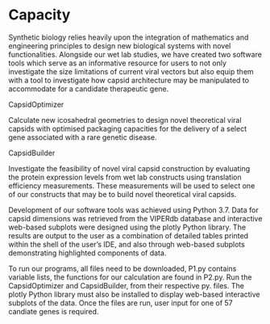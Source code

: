 # Capacity
Synthetic biology relies heavily upon the integration of mathematics and engineering principles to design new biological systems with novel functionalities. Alongside our wet lab studies, we have created two software tools which serve as an informative resource for users to not only investigate the size limitations of current viral vectors but also equip them with a tool to investigate how capsid architecture may be manipulated to accommodate for a candidate therapeutic gene. 

CapsidOptimizer

Calculate new icosahedral geometries to design novel theoretical viral capsids with optimised packaging capacities for the delivery of a select gene associated with a rare genetic disease. 



CapsidBuilder 

Investigate the feasibility of novel viral capsid construction by evaluating the protein expression levels from wet lab constructs using translation efficiency measurements.  These measurements will be used to select one of our constructs that may be to build novel theoretical viral capsids. 


Development of our software tools was achieved using Python 3.7. Data for capsid dimensions was retrieved from the VIPERdb database and interactive web-based subplots were designed using the plotly Python library. The results are output to the user as a combination of detailed tables printed within the shell of the user’s IDE, and also through web-based subplots demonstrating highlighted components of data.

To run our programs, all files need to be downloaded, P1.py contains variable lists, the functions for our calculation are found in P2.py. Run the CapsidOptimizer and CapsidBuilder, from their respective py. files. The plotly Python library must also be installed to display web-based interactive subplots of the data. Once the files are run, user input for one of 57 candiate genes is required.

